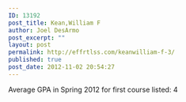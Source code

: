 ```yaml
---
ID: 13192
post_title: Kean,William F
author: Joel DesArmo
post_excerpt: ""
layout: post
permalink: http://effrtlss.com/keanwilliam-f-3/
published: true
post_date: 2012-11-02 20:54:27
---
```

<p>Average GPA in Spring 2012 for first course listed: 4</p>
